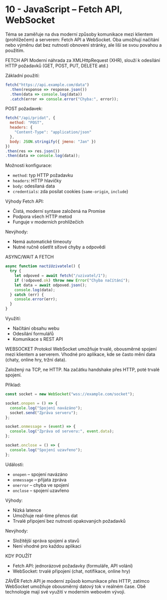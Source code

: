 # 10 - JavaScript – Fetch API, WebSocket
Téma se zaměřuje na dva moderní způsoby komunikace mezi klientem (prohlížečem) a serverem: Fetch API a WebSocket. Oba umožňují načítání nebo výměnu dat bez nutnosti obnovení stránky, ale liší se svou povahou a použitím.

FETCH API
Moderní náhrada za XMLHttpRequest (XHR), slouží k odesílání HTTP požadavků (GET, POST, PUT, DELETE atd.)

Základní použití:

```javascript
fetch("https://api.example.com/data")
  .then(response => response.json())
  .then(data => console.log(data))
  .catch(error => console.error("Chyba:", error));
```

POST požadavek:

```javascript
fetch("/api/pridat", {
  method: "POST",
  headers: {
    "Content-Type": "application/json"
  },
  body: JSON.stringify({ jmeno: "Jan" })
})
.then(res => res.json())
.then(data => console.log(data));
```

Možnosti konfigurace:

* `method`: typ HTTP požadavku
* `headers`: HTTP hlavičky
* `body`: odesílaná data
* `credentials`: zda posílat cookies (`same-origin`, `include`)

Výhody Fetch API:

* Čistá, moderní syntaxe založená na Promise
* Podpora všech HTTP metod
* Funguje v moderních prohlížečích

Nevýhody:

* Nemá automatické timeouty
* Nutné ručně ošetřit síťové chyby a odpovědi

ASYNC/WAIT A FETCH

```javascript
async function nactiUzivatele() {
  try {
    let odpoved = await fetch("/uzivatel/1");
    if (!odpoved.ok) throw new Error("Chyba načítání");
    let data = await odpoved.json();
    console.log(data);
  } catch (err) {
    console.error(err);
  }
}
```

Využití:

* Načítání obsahu webu
* Odesílání formulářů
* Komunikace s REST API

WEBSOCKET
Protokol WebSocket umožňuje trvalé, obousměrné spojení mezi klientem a serverem. Vhodné pro aplikace, kde se často mění data (chaty, online hry, tržní data).

Založený na TCP, ne HTTP. Na začátku handshake přes HTTP, poté trvalé spojení.

Příklad:

```javascript
const socket = new WebSocket("wss://example.com/socket");

socket.onopen = () => {
  console.log("Spojení navázáno");
  socket.send("Zpráva serveru");
};

socket.onmessage = (event) => {
  console.log("Zpráva od serveru:", event.data);
};

socket.onclose = () => {
  console.log("Spojení uzavřeno");
};
```

Události:

* `onopen` – spojení navázáno
* `onmessage` – přijata zpráva
* `onerror` – chyba ve spojení
* `onclose` – spojení uzavřeno

Výhody:

* Nízká latence
* Umožňuje real-time přenos dat
* Trvalé připojení bez nutnosti opakovaných požadavků

Nevýhody:

* Složitější správa spojení a stavů
* Není vhodné pro každou aplikaci

KDY POUŽÍT

* Fetch API: jednorázové požadavky (formuláře, API volání)
* WebSocket: trvalé připojení (chat, notifikace, online hry)

ZÁVĚR
Fetch API je moderní způsob komunikace přes HTTP, zatímco WebSocket umožňuje obousměrný datový tok v reálném čase. Obě technologie mají své využití v moderním webovém vývoji.
